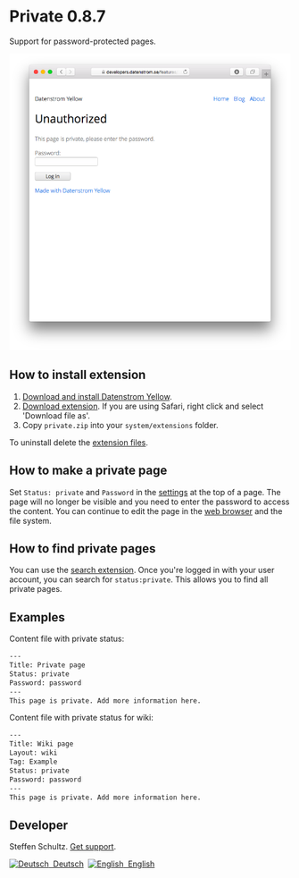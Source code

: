 Private 0.8.7
=============
Support for password-protected pages.

<p align="center"><img src="private-screenshot.png?raw=true" alt="Screenshot"></p>

## How to install extension

1. [Download and install Datenstrom Yellow](https://github.com/datenstrom/yellow/).
2. [Download extension](https://github.com/datenstrom/yellow-extensions/raw/master/zip/private.zip). If you are using Safari, right click and select 'Download file as'.
3. Copy `private.zip` into your `system/extensions` folder.

To uninstall delete the [extension files](extension.ini).

## How to make a private page

Set `Status: private` and `Password` in the [settings](https://github.com/datenstrom/yellow-extensions/tree/master/source/core#settings) at the top of a page. The page will no longer be visible and you need to enter the password to access the content. You can continue to edit the page in the [web browser](https://github.com/datenstrom/yellow-extensions/tree/master/source/edit) and the file system.

## How to find private pages

You can use the [search extension](https://github.com/datenstrom/yellow-extensions/tree/master/source/search). Once you're logged in with your user account, you can search for `status:private`. This allows you to find all private pages. 

## Examples

Content file with private status: 

```
---
Title: Private page
Status: private
Password: password
---
This page is private. Add more information here.
```

Content file with private status for wiki:

```
---
Title: Wiki page
Layout: wiki
Tag: Example
Status: private
Password: password
---
This page is private. Add more information here.
```

## Developer

Steffen Schultz. [Get support](https://github.com/schulle4u/yellow-extensions-schulle4u/issues).

<p>
<a href="README-de.md"><img src="https://raw.githubusercontent.com/datenstrom/yellow-extensions/master/source/help/language-de.png" width="15" height="15" alt="Deutsch">&nbsp; Deutsch</a>&nbsp;
<a href="README.md"><img src="https://raw.githubusercontent.com/datenstrom/yellow-extensions/master/source/help/language-en.png" width="15" height="15" alt="English">&nbsp; English</a>&nbsp;
</p>
